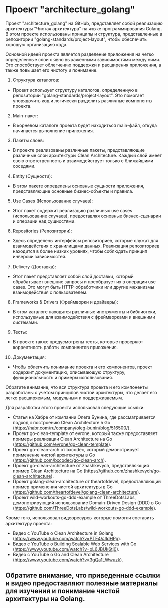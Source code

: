 # Проект "architecture_golang"

Проект "architecture_golang" на GitHub,  представляет собой реализацию архитектуры "Чистая архитектура" на языке программирования Golang. 
В этом проекте использованы принципы и структура, представленные в репозитории "golang-standards/project-layout", чтобы обеспечить хорошую организацию кода.

Основной идеей проекта является разделение приложения на четко определенные слои с явно выраженными зависимостями между ними. 
Это способствует облегчению поддержки и расширения приложения, а также повышает его чистоту и понимание.

1. Структура каталогов:
- Проект использует структуру каталогов, определенную в репозитории "golang-standards/project-layout". Это помогает упорядочить код и логически разделить различные компоненты проекта.
2. Main-пакет:
- В корневом каталоге проекта будет находиться main-файл, откуда начинается выполнение приложения.
3. Пакеты слоев:
- В проекте реализованы различные пакеты, представляющие различные слои архитектуры Clean Architecture. Каждый слой имеет свою ответственность и взаимодействует только с ближайшими соседями.
4. Entity (Сущности):
- В этом пакете определены основные сущности приложения, представляющие основные бизнес-объекты и правила.
5. Use Cases (Использование случаев):
- Этот пакет содержит реализацию различных use cases (использование случаев), предоставляя основные бизнес-сценарии и операции над сущностями.
6. Repositories (Репозитории):
- Здесь определены интерфейсы репозиториев, которые служат для взаимодействия с хранилищами данных. Реализация репозиториев находится в более низких уровнях, чтобы соблюдать принцип инверсии зависимостей.
7. Delivery (Доставка):
- Этот пакет представляет собой слой доставки, который обрабатывает внешние запросы и преобразует их в операции use cases. Это могут быть HTTP-обработчики или другие механизмы взаимодействия с пользователем.
8. Frameworks & Drivers (Фреймворки и драйверы):
- В этом каталоге находятся различные инструменты и библиотеки, используемые для взаимодействия с фреймворками и внешними системами.
9. Тесты:
- В проекте также предусмотрены тесты, которые проверяют корректность работы компонентов приложения.
10. Документация:
- Чтобы облегчить понимание проекта и его компонентов, проект содержит документацию, описывающую структуру, функциональность и примеры использования.

Обратите внимание, что вся структура проекта и его компоненты разработаны с учетом принципов чистой архитектуры, что делает его легко расширяемым, модульным и поддерживаемым.

Для разработки этого проекта  использовал следующие ссылки:

- Статья на Хабре от компании Олега Бунина, где рассматривается подход к построению Clean Architecture в Go (https://habr.com/ru/company/oleg-bunin/blog/516500/).
- Проект go-clean-template от evrone, который также предоставляет примеры реализации Clean Architecture на Go (https://github.com/evrone/go-clean-template).
- Проект go-clean-arch от bxcodec, который демонстрирует применение чистой архитектуры в Go (https://github.com/bxcodec/go-clean-arch).
- Проект go-clean-architecture от zhashkevych, представляющий пример Clean Architecture на Go (https://github.com/zhashkevych/go-clean-architecture).
- Проект golang-clean-architecture от theartofdevel, предоставляющий пример применения чистой архитектуры в Go (https://github.com/theartofdevel/golang-clean-architecture).
- Проект wild-workouts-go-ddd-example от ThreeDotsLabs, демонстрирующий использование Domain-Driven Design (DDD) в Go (https://github.com/ThreeDotsLabs/wild-workouts-go-ddd-example).

Кроме того, использовал видеоресурсы которые помогли составить архитектуру проекта:
- Видео с YouTube о Clean Architecture in Golang (https://www.youtube.com/watch?v=PTE4VJIdHPg).
- Видео с YouTube о Building Scalable Web Services with Go (https://www.youtube.com/watch?v=oL6JBUk6tj0).
- Видео с YouTube о Go and Clean Architecture (https://www.youtube.com/watch?v=3gQa1LWwuzk).

## Обратите внимание, что приведенные ссылки и видео предоставляют полезные материалы для изучения и понимание чистой архитектуры на Golang.

